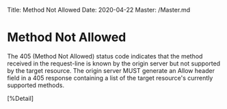 Title: Method Not Allowed
Date: 2020-04-22
Master: /Master.md

Method Not Allowed
=============================

The 405 (Method Not Allowed) status code indicates that the method
received in the request-line is known by the origin server but not
supported by the target resource.  The origin server MUST generate an
Allow header field in a 405 response containing a list of the target
resource's currently supported methods.

[%Detail]